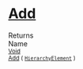 # [Add](./HierarchyElement-100664012.md)


Returns<img width=500/>Name
<br>
<sub>[Void](https://docs.microsoft.com/en-us/dotnet/api/System.Void)</sub><img width=500/><sub>[Add](./HierarchyElement-100664012.md) ( [`HierarchyElement`](./../HierarchyElement.md) )</sub><br>


